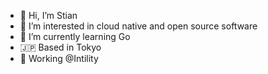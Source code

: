 - 👋 Hi, I’m Stian
- 👀 I’m interested in cloud native and open source software
- 🌱 I’m currently learning Go
- 🇯🇵 Based in Tokyo
- 🏢 Working @Intility

<!---
stianfro/stianfro is a ✨ special ✨ repository because its `README.md` (this file) appears on your GitHub profile.
You can click the Preview link to take a look at your changes.
--->

